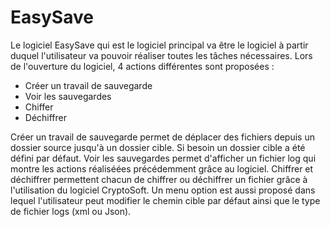 # EasySave
Le logiciel EasySave qui est le logiciel principal va être le logiciel à partir duquel l'utilisateur va pouvoir réaliser toutes les tâches nécessaires.
Lors de l'ouverture du logiciel, 4 actions différentes sont proposées :
- Créer un travail de sauvegarde
- Voir les sauvegardes
- Chiffer
- Déchiffrer

Créer un travail de sauvegarde permet de déplacer des fichiers depuis un dossier source jusqu'à un dossier cible. Si besoin un dossier cible a été défini par défaut.
Voir les sauvegardes permet d'afficher un fichier log qui montre les actions réaliséées précédemment grâce au logiciel.
Chiffrer et déchiffrer permettent chacun de chiffrer ou déchiffrer un fichier grâce à l'utilisation du logiciel CryptoSoft.
Un menu option est aussi proposé dans lequel l'utilisateur peut modifier le chemin cible par défaut ainsi que le type de fichier logs (xml ou Json).
